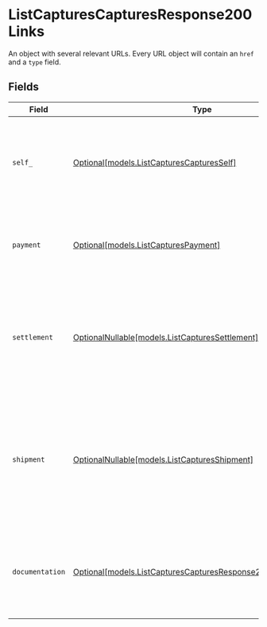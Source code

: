 # ListCapturesCapturesResponse200Links

An object with several relevant URLs. Every URL object will contain an `href` and a `type` field.


## Fields

| Field                                                                                                                                     | Type                                                                                                                                      | Required                                                                                                                                  | Description                                                                                                                               |
| ----------------------------------------------------------------------------------------------------------------------------------------- | ----------------------------------------------------------------------------------------------------------------------------------------- | ----------------------------------------------------------------------------------------------------------------------------------------- | ----------------------------------------------------------------------------------------------------------------------------------------- |
| `self_`                                                                                                                                   | [Optional[models.ListCapturesCapturesSelf]](../models/listcapturescapturesself.md)                                                        | :heavy_minus_sign:                                                                                                                        | In v2 endpoints, URLs are commonly represented as objects with an `href` and `type` field.                                                |
| `payment`                                                                                                                                 | [Optional[models.ListCapturesPayment]](../models/listcapturespayment.md)                                                                  | :heavy_minus_sign:                                                                                                                        | The API resource URL of the [payment](get-payment) that this capture belongs to.                                                          |
| `settlement`                                                                                                                              | [OptionalNullable[models.ListCapturesSettlement]](../models/listcapturessettlement.md)                                                    | :heavy_minus_sign:                                                                                                                        | The API resource URL of the [settlement](get-settlement) this capture has been settled with. Not present if not yet settled.              |
| `shipment`                                                                                                                                | [OptionalNullable[models.ListCapturesShipment]](../models/listcapturesshipment.md)                                                        | :heavy_minus_sign:                                                                                                                        | The API resource URL of the [shipment](get-shipment) this capture is associated with. Not present if it isn't associated with a shipment. |
| `documentation`                                                                                                                           | [Optional[models.ListCapturesCapturesResponse200Documentation]](../models/listcapturescapturesresponse200documentation.md)                | :heavy_minus_sign:                                                                                                                        | In v2 endpoints, URLs are commonly represented as objects with an `href` and `type` field.                                                |